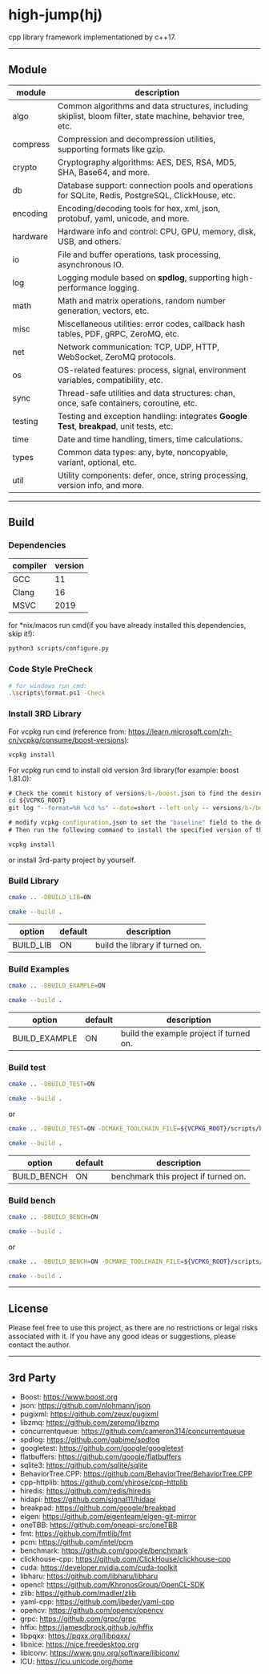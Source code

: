 # high-jump(hj)

cpp library framework implementationed by c++17.

---



## Module

| module   | description                                                  |
| -------- | ------------------------------------------------------------ |
| algo     | Common algorithms and data structures, including skiplist, bloom filter, state machine, behavior tree, etc. |
| compress | Compression and decompression utilities, supporting formats like gzip. |
| crypto   | Cryptography algorithms: AES, DES, RSA, MD5, SHA, Base64, and more. |
| db       | Database support: connection pools and operations for SQLite, Redis, PostgreSQL, ClickHouse, etc. |
| encoding | Encoding/decoding tools for hex, xml, json, protobuf, yaml, unicode, and more. |
| hardware | Hardware info and control: CPU, GPU, memory, disk, USB, and others. |
| io       | File and buffer operations, task processing, asynchronous IO. |
| log      | Logging module based on **spdlog**, supporting high-performance logging. |
| math     | Math and matrix operations, random number generation, vectors, etc. |
| misc     | Miscellaneous utilities: error codes, callback hash tables, PDF, gRPC, ZeroMQ, etc. |
| net      | Network communication: TCP, UDP, HTTP, WebSocket, ZeroMQ protocols. |
| os       | OS-related features: process, signal, environment variables, compatibility, etc. |
| sync     | Thread-safe utilities and data structures: chan, once, safe containers, coroutine, etc. |
| testing  | Testing and exception handling: integrates **Google Test**, **breakpad**, unit tests, etc. |
| time     | Date and time handling, timers, time calculations. |
| types    | Common data types: any, byte, noncopyable, variant, optional, etc. |
| util     | Utility components: defer, once, string processing, version info, and more. |

---



## Build

### Dependencies

| compiler | version         |
| -------- | --------------- |
| GCC      | 11              |
| Clang    | 16              |
| MSVC     | 2019            |

for *nix/macos run cmd(if you have already installed this dependencies, skip it!):

```sh
python3 scripts/configure.py
```

### Code Style PreCheck

```sh
# for windows run cmd:
.\scripts\format.ps1 -Check
```

### Install 3RD Library

For vcpkg run cmd (reference from: https://learn.microsoft.com/zh-cn/vcpkg/consume/boost-versions):

```cmd
vcpkg install
```

For vcpkg run cmd to install old version 3rd library(for example: boost 1.81.0):

```cmd
# Check the commit history of versions/b-/boost.json to find the desired version hash
cd ${VCPKG_ROOT}
git log "--format=%H %cd %s" --date=short --left-only -- versions/b-/boost.json 

# modify vcpkg-configuration.json to set the "baseline" field to the desired version hash
# Then run the following command to install the specified version of the library

vcpkg install
```

or install 3rd-party project by yourself.

### Build Library

```sh
cmake .. -DBUILD_LIB=ON

cmake --build .
```

| option    | default | description                     |
| --------- | ------- | ------------------------------- |
| BUILD_LIB | ON      | build the library if turned on. |

### Build Examples

```sh
cmake .. -DBUILD_EXAMPLE=ON

cmake --build .
```

| option        | default | description                             |
| ------------- | ------- | --------------------------------------- |
| BUILD_EXAMPLE | ON      | build the example project if turned on. |

### Build test

```sh
cmake .. -DBUILD_TEST=ON

cmake --build .
```

or

```sh
cmake .. -DBUILD_TEST=ON -DCMAKE_TOOLCHAIN_FILE=${VCPKG_ROOT}/scripts/buildsystems/vcpkg.cmake -DASAN=ON

cmake --build .
```

| option      | default | description                     |
| ----------  | ------- | ------------------------------- |
| BUILD_BENCH | ON      | benchmark this project if turned on. |

### Build bench

```sh
cmake .. -DBUILD_BENCH=ON

cmake --build .
```

or

```sh
cmake .. -DBUILD_BENCH=ON -DCMAKE_TOOLCHAIN_FILE=${VCPKG_ROOT}/scripts/buildsystems/vcpkg.cmake

cmake --build .
```

---



## License

Please feel free to use this project, as there are no restrictions or legal risks associated with it. If you have any good ideas or suggestions, please contact the author.

---



## 3rd Party

- Boost: https://www.boost.org
- json: https://github.com/nlohmann/json
- pugixml: https://github.com/zeux/pugixml
- libzmq: https://github.com/zeromq/libzmq
- concurrentqueue: https://github.com/cameron314/concurrentqueue
- spdlog: https://github.com/gabime/spdlog
- googletest: https://github.com/google/googletest
- flatbuffers: https://github.com/google/flatbuffers
- sqlite3: https://github.com/sqlite/sqlite
- BehaviorTree.CPP: https://github.com/BehaviorTree/BehaviorTree.CPP
- cpp-httplib: https://github.com/yhirose/cpp-httplib
- hiredis: https://github.com/redis/hiredis
- hidapi: https://github.com/signal11/hidapi
- breakpad: https://github.com/google/breakpad
- eigen: https://github.com/eigenteam/eigen-git-mirror
- oneTBB: https://github.com/oneapi-src/oneTBB
- fmt: https://github.com/fmtlib/fmt
- pcm: https://github.com/intel/pcm
- benchmark: https://github.com/google/benchmark
- clickhouse-cpp: https://github.com/ClickHouse/clickhouse-cpp
- cuda: https://developer.nvidia.com/cuda-toolkit
- libharu: https://github.com/libharu/libharu
- opencl: https://github.com/KhronosGroup/OpenCL-SDK
- zlib: https://github.com/madler/zlib
- yaml-cpp: https://github.com/jbeder/yaml-cpp
- opencv: https://github.com/opencv/opencv
- grpc: https://github.com/grpc/grpc
- hffix: https://jamesdbrock.github.io/hffix
- libpqxx: https://pqxx.org/libpqxx/
- libnice: https://nice.freedesktop.org
- libiconv: https://www.gnu.org/software/libiconv/
- ICU: https://icu.unicode.org/home